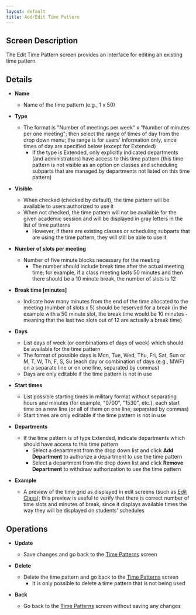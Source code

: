 ```yaml
---
layout: default
title: Add/Edit Time Pattern
---
```



## Screen Description

The Edit Time Pattern screen provides an interface for editing an existing time pattern.

## Details

* **Name**
	* Name of the time pattern (e.g., 1 x 50)

* **Type**
	* The format is "Number of meetings per week" x "Number of minutes per one meeting"; then select the range of times of day from the drop down menu; the range is for users' information only, since times of day are specified below (except for Extended)
		* If the type is Extended, only explicitly indicated departments (and administrators) have access to this time pattern (this time pattern is not visible as an option on classes and scheduling subparts that are managed by departments not listed on this time pattern)

* **Visible**
	* When checked (checked by default), the time pattern will be available to users authorized to use it
	* When not checked, the time pattern will not be available for the given academic session and will be displayed in gray letters in the list of time patterns
		* However, if there are existing classes or scheduling subparts that are using the time pattern, they will still be able to use it

* **Number of slots per meeting**
	* Number of five minute blocks necessary for the meeting
		* The number should include break time after the actual meeting time; for example, if a class meeting lasts 50 minutes and then there should be a 10 minute break, the number of slots is 12

* **Break time [minutes]**
	* Indicate how many minutes from the end of the time allocated to the meeting (number of slots x 5) should be reserved for a break (in the example with a 50 minute slot, the break time would be 10 minutes - meaning that the last two slots out of 12 are actually a break time)

* **Days**
	* List days of week (or combinations of days of week) which should be available for the time pattern
	* The format of possible days is Mon, Tue, Wed, Thu, Fri, Sat, Sun or M, T, W, Th, F, S, Su (each day or combination of days (e.g., MWF) on a separate line or on one line, separated by commas)
	* Days are only editable if the time pattern is not in use

* **Start times**
	* List possible starting times in military format without separating hours and minutes (for example, "0700", "1530", etc.), each start time on a new line (or all of them on one line, separated by commas)
	* Start times are only editable if the time pattern is not in use

* **Departments**
	* If the time pattern is of type Extended, indicate departments which should have access to this time pattern
		* Select a department from the drop down list and click **Add Department** to authorize a department to use the time pattern
		* Select a department from the drop down list and click **Remove Department** to withdraw authorization to use the time pattern

* **Example**
	* A preview of the time grid as displayed in edit screens (such as [Edit Class](edit-class)); this preview is useful to verify that there is correct number of time slots and minutes of break, since it displays available times the way they will be displayed on students' schedules

## Operations

* **Update**
	* Save changes and go back to the [Time Patterns](time-patterns) screen

* **Delete**
	* Delete the time pattern and go back to the [Time Patterns](time-patterns) screen
		* It is only possible to delete a time pattern that is not being used

* **Back**
	* Go back to the [Time Patterns](time-patterns) screen without saving any changes
